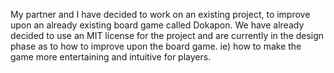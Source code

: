 My partner and I have decided to work on an existing project, to improve upon an already existing board game called Dokapon. We have already decided to use an MIT license for the project and are currently in the design phase as to how to improve upon the board game. ie) how to make the game more entertaining and intuitive for players.